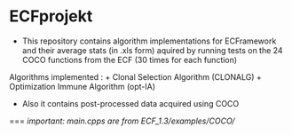 ECFprojekt
==========


+ This repository contains algorithm implementations for ECFramework and their average stats (in .xls form) aquired by running tests on the 24 COCO functions from the ECF (30 times for each function)


 Algorithms implemented :
	+ Clonal Selection Algorithm (CLONALG)
	+ Optimization Immune Algorithm (opt-IA) 


+ Also it contains post-processed data acquired using COCO



===
*important: main.cpps are from ECF_1.3/examples/COCO/*
